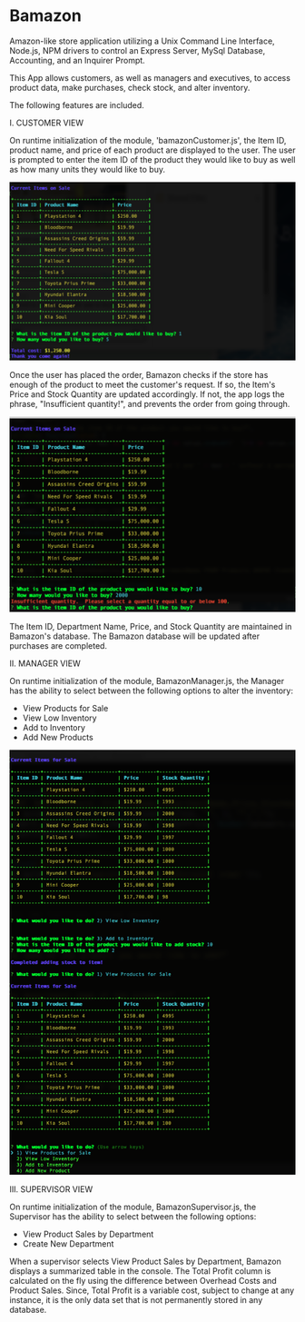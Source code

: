 # Bamazon

Amazon-like store application utilizing a Unix Command Line Interface, Node.js, NPM drivers to control an Express Server, MySql Database, Accounting, and an Inquirer Prompt. 

This App allows customers, as well as managers and executives, to access product data, make purchases, check stock, and alter inventory.

The following features are included. 

I. CUSTOMER VIEW

On runtime initialization of the module, 'bamazonCustomer.js', the Item ID, product name, and price of each product are displayed to the user. The user is prompted to enter the item ID of the product they would like to buy as well as how many units they would like to buy. 

<img src="images/AmazonCustomerView.png">

Once the user has placed the order, Bamazon checks if the store has enough of the product to meet the customer's request. If so, the Item's Price and Stock Quantity are updated accordingly. If not, the app logs the phrase, "Insufficient quantity!", and prevents the order from going through.

<img src="images/AmazonCustomer+Insufficient.png">

The Item ID, Department Name, Price, and Stock Quantity are maintained in Bamazon's database. The Bamazon database will be updated after purchases are completed. 

II. MANAGER VIEW 

On runtime initialization of the module, BamazonManager.js, the Manager has the ability to select between the following options to alter the inventory:

* View Products for Sale
* View Low Inventory
* Add to Inventory
* Add New Products

<img src="images/ManagerView.png"> 

III. SUPERVISOR VIEW 

On runtime initialization of the module, BamazonSupervisor.js, the Supervisor has the ability to select between the following options: 

* View Product Sales by Department 
* Create New Department 

When a supervisor selects View Product Sales by Department, Bamazon displays a summarized table in the console. 
The Total Profit column is calculated on the fly using the difference between Overhead Costs and Product Sales. Since, Total Profit is a variable cost, subject to change at any instance, it is the only data set that is not permanently stored in any database. 




